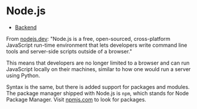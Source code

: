 # Node.js

- [Backend](./backend)

From [nodejs.dev](https://nodejs.dev): "Node.js is a free, open-sourced, cross-platform JavaScript run-time environment that lets developers write command line tools and server-side scripts outside of a browser."

This means that developers are no longer limited to a browser and can run JavaScript locally on their machines, similar to how one would run a server using Python.

Syntax is the same, but there is added support for packages and modules. The package manager shipped with Node.js is `npm`, which stands for Node Package Manager. Visit [npmjs.com](https://npmjs.com) to look for packages.
